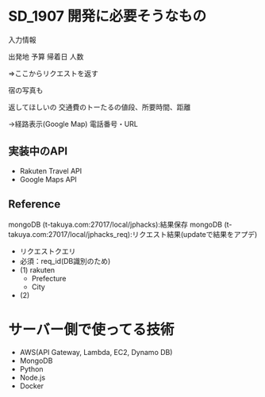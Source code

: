 # SD_1907 開発に必要そうなもの

入力情報

出発地
予算
帰着日
人数

=>ここからリクエストを返す

宿の写真も

返してほしいの
交通費のトーたるの値段、所要時間、距離

->経路表示(Google Map)
電話番号・URL

## 実装中のAPI

- Rakuten Travel API
- Google Maps API


## Reference

mongoDB (t-takuya.com:27017/local/jphacks):結果保存
mongoDB (t-takuya.com:27017/local/jphacks_req):リクエスト結果(updateで結果をアプデ)

- リクエストクエリ
- 必須：req_id(DB識別のため)
- (1) rakuten
    - Prefecture
    - City
- (2) 

# サーバー側で使ってる技術
- AWS(API Gateway, Lambda, EC2, Dynamo DB)
- MongoDB
- Python
- Node.js
- Docker